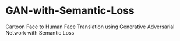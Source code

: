 # GAN-with-Semantic-Loss
Cartoon Face to Human Face Translation using Generative Adversarial Network with Semantic Loss
